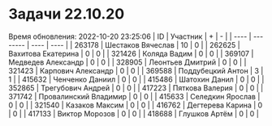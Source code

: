 # Задачи 22.10.20
Время обновления: 2022-10-20 23:25:06
| ID   | Участник | +    | -    |
| ---- | -------- | ---- | ---- |
| 263178 | Шестаков Вячеслав | 10 | 0 |
| 262625 | Вахитова Екатерина | 0 | 0 |
| 321426 | Коляда Вадим | 0 | 0 |
| 369107 | Медведев Александр | 0 | 0 |
| 328905 | Леонтьев Дмитрий | 0 | 0 |
| 321423 | Карпович Александр | 0 | 0 |
| 369588 | Поддубецкий Антон | 3 | 1 |
| 415632 | Ченченко Даниил | 0 | 0 |
| 415486 | Шатохин Данил | 0 | 0 |
| 352865 | Трегубович Андрей | 0 | 0 |
| 417223 | Пяткова Валерия | 0 | 0 |
| 371742 | Провалинский Владимир | 0 | 0 |
| 415633 | Селедкин Ярослав | 0 | 0 |
| 321540 | Казаков Максим | 0 | 0 |
| 416762 | Дегтерева Карина | 0 | 0 |
| 417133 | Виктор Морозов | 0 | 0 |
| 418688 | Глушков Артём | 0 | 0 |
